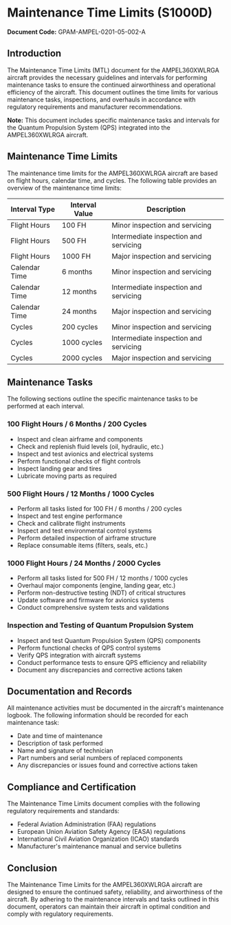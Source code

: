 # Maintenance Time Limits (S1000D)

**Document Code:** GPAM-AMPEL-0201-05-002-A

## Introduction

The Maintenance Time Limits (MTL) document for the AMPEL360XWLRGA aircraft provides the necessary guidelines and intervals for performing maintenance tasks to ensure the continued airworthiness and operational efficiency of the aircraft. This document outlines the time limits for various maintenance tasks, inspections, and overhauls in accordance with regulatory requirements and manufacturer recommendations.

**Note:** This document includes specific maintenance tasks and intervals for the Quantum Propulsion System (QPS) integrated into the AMPEL360XWLRGA aircraft.

## Maintenance Time Limits

The maintenance time limits for the AMPEL360XWLRGA aircraft are based on flight hours, calendar time, and cycles. The following table provides an overview of the maintenance time limits:

| Interval Type | Interval Value | Description |
|---------------|----------------|-------------|
| Flight Hours  | 100 FH         | Minor inspection and servicing |
| Flight Hours  | 500 FH         | Intermediate inspection and servicing |
| Flight Hours  | 1000 FH        | Major inspection and servicing |
| Calendar Time | 6 months       | Minor inspection and servicing |
| Calendar Time | 12 months      | Intermediate inspection and servicing |
| Calendar Time | 24 months      | Major inspection and servicing |
| Cycles        | 200 cycles     | Minor inspection and servicing |
| Cycles        | 1000 cycles    | Intermediate inspection and servicing |
| Cycles        | 2000 cycles    | Major inspection and servicing |

## Maintenance Tasks

The following sections outline the specific maintenance tasks to be performed at each interval.

### 100 Flight Hours / 6 Months / 200 Cycles

- Inspect and clean airframe and components
- Check and replenish fluid levels (oil, hydraulic, etc.)
- Inspect and test avionics and electrical systems
- Perform functional checks of flight controls
- Inspect landing gear and tires
- Lubricate moving parts as required

### 500 Flight Hours / 12 Months / 1000 Cycles

- Perform all tasks listed for 100 FH / 6 months / 200 cycles
- Inspect and test engine performance
- Check and calibrate flight instruments
- Inspect and test environmental control systems
- Perform detailed inspection of airframe structure
- Replace consumable items (filters, seals, etc.)

### 1000 Flight Hours / 24 Months / 2000 Cycles

- Perform all tasks listed for 500 FH / 12 months / 1000 cycles
- Overhaul major components (engine, landing gear, etc.)
- Perform non-destructive testing (NDT) of critical structures
- Update software and firmware for avionics systems
- Conduct comprehensive system tests and validations

### Inspection and Testing of Quantum Propulsion System

- Inspect and test Quantum Propulsion System (QPS) components
- Perform functional checks of QPS control systems
- Verify QPS integration with aircraft systems
- Conduct performance tests to ensure QPS efficiency and reliability
- Document any discrepancies and corrective actions taken

## Documentation and Records

All maintenance activities must be documented in the aircraft's maintenance logbook. The following information should be recorded for each maintenance task:

- Date and time of maintenance
- Description of task performed
- Name and signature of technician
- Part numbers and serial numbers of replaced components
- Any discrepancies or issues found and corrective actions taken

## Compliance and Certification

The Maintenance Time Limits document complies with the following regulatory requirements and standards:

- Federal Aviation Administration (FAA) regulations
- European Union Aviation Safety Agency (EASA) regulations
- International Civil Aviation Organization (ICAO) standards
- Manufacturer's maintenance manual and service bulletins

## Conclusion

The Maintenance Time Limits for the AMPEL360XWLRGA aircraft are designed to ensure the continued safety, reliability, and airworthiness of the aircraft. By adhering to the maintenance intervals and tasks outlined in this document, operators can maintain their aircraft in optimal condition and comply with regulatory requirements.
